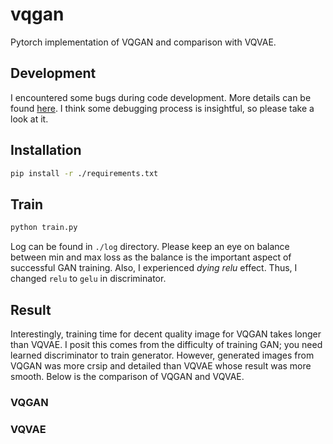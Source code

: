 # vqgan
Pytorch implementation of VQGAN and comparison with VQVAE.

## Development
I encountered some bugs during code development. 
More details can be found [here](debug.md).
I think some debugging process is insightful, so please take a look at it.

## Installation
```bash
pip install -r ./requirements.txt
```

## Train
```bash
python train.py
```
Log can be found in `./log` directory.
Please keep an eye on balance between min and max loss as the balance is the important aspect of successful GAN training.
Also, I experienced _dying relu_ effect.
Thus, I changed `relu` to `gelu` in discriminator.

## Result
Interestingly, training time for decent quality image for VQGAN takes longer than VQVAE. 
I posit this comes from the difficulty of training GAN; you need learned discriminator to train generator. 
However, generated images from VQGAN was more crsip and detailed than VQVAE whose result was more smooth.
Below is the comparison of VQGAN and VQVAE.

### VQGAN

### VQVAE
